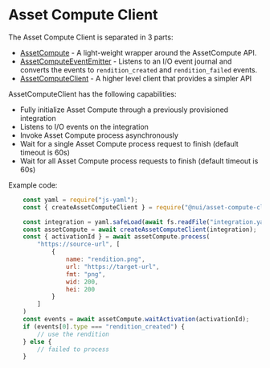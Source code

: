 # Asset Compute Client

The Asset Compute Client is separated in 3 parts:

- [AssetCompute](lib/assetcompute.js) - A light-weight wrapper around the AssetCompute API.
- [AssetComputeEventEmitter](lib/eventemitter.js) - Listens to an I/O event journal and converts the events to `rendition_created` and `rendition_failed` events.
- [AssetComputeClient](lib/client.js) - A higher level client that provides a simpler API

AssetComputeClient has the following capabilities:

- Fully initialize Asset Compute through a previously provisioned integration
- Listens to I/O events on the integration
- Invoke Asset Compute process asynchronously
- Wait for a single Asset Compute process request to finish (default timeout is 60s)
- Wait for all Asset Compute process requests to finish (default timeout is 60s)

Example code:

```javascript
    const yaml = require("js-yaml");
    const { createAssetComputeClient } = require("@nui/asset-compute-client");

    const integration = yaml.safeLoad(await fs.readFile("integration.yaml", "utf-8"));
    const assetCompute = await createAssetComputeClient(integration);
    const { activationId } = await assetCompute.process(
        "https://source-url", [
            {
                name: "rendition.png",
                url: "https://target-url",
                fmt: "png",
                wid: 200,
                hei: 200
            }
        ]
    )
    const events = await assetCompute.waitActivation(activationId);
    if (events[0].type === "rendition_created") {
        // use the rendition
    } else {
        // failed to process
    }
```
